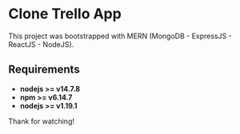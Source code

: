 # Clone Trello App

This project was bootstrapped with MERN (MongoDB - ExpressJS - ReactJS - NodeJS).

## Requirements

* **nodejs >= v14.7.8**
* **npm >= v6.14.7**
* **nodejs >= v1.19.1**

Thank for watching!